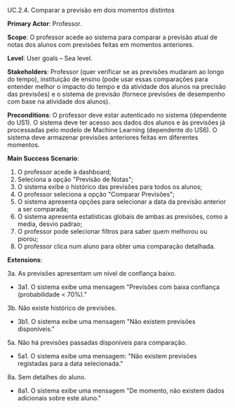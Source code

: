 UC.2.4. Comparar a previsão em dois momentos distintos 


**Primary Actor**: Professor.

**Scope**: O professor acede ao sistema para comparar a previsão atual de notas dos alunos com previsões feitas em momentos anteriores.

**Level**: User goals – Sea level.

**Stakeholders**: Professor (quer verificar se as previsões mudaram ao longo do tempo), instituição de ensino (pode usar essas comparações para entender melhor o impacto do tempo e da atividade dos alunos na precisão das previsões) e o sistema de previsão (fornece previsões de desempenho com base na atividade dos alunos).

**Preconditions**: O professor deve estar autenticado no sistema (dependente do US1). O sistema deve ter acesso aos dados dos alunos e às previsões já processadas pelo modelo de Machine Learning (dependente do US6). O sistema deve armazenar previsões anteriores feitas em diferentes momentos.

**Main Success Scenario**:  
1. O professor acede à dashboard;
2. Seleciona a opção "Previsão de Notas";
3. O sistema exibe o histórico das previsões para todos os alunos;
4. O professor seleciona a opção "Comparar Previsões";
5. O sistema apresenta opções para selecionar a data da previsão anterior a ser comparada;
6. O sistema apresenta estatísticas globais de ambas as previsões, como a media, desvio padrao;
7. O professor pode selecionar filtros para saber quem melhorou ou piorou;
8. O professor clica num aluno para obter uma comparação detalhada.

**Extensions**:

3a. As previsões apresentam um nível de confiança baixo.
- 3a1. O sistema exibe uma mensagem "Previsões com baixa confiança (probabilidade < 70%)."

3b. Não existe histórico de previsões.
- 3b1. O sistema exibe uma mensagem "Não existem previsões disponíveis."

5a. Não há previsões passadas disponíveis para comparação.
- 5a1. O sistema exibe uma mensagem: "Não existem previsões registadas para a data selecionada."

8a. Sem detalhes do aluno.
- 8a1. O sistema exibe uma mensagem "De momento, não existem dados adicionais sobre este aluno."